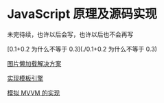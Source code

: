 # JavaScript 原理及源码实现



未完待续，也许以后会写，也许以后也不会再写

[0.1+0.2 为什么不等于 0.3](./0.1+0.2 为什么不等于 0.3)

[图片懒加载解决方案](./图片懒加载)

[实现模板引擎](./实现模板引擎)

[模拟 MVVM 的实现](./模拟MVVM的实现)
